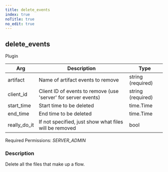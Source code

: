 ```yaml
---
title: delete_events
index: true
noTitle: true
no_edit: true
---
```




<div class="vql_item"></div>


## delete_events
<span class='vql_type pull-right page-header'>Plugin</span>



<div class="vqlargs"></div>

Arg | Description | Type
----|-------------|-----
artifact|Name of artifact events to remove|string (required)
client_id|Client ID of events to remove (use 'server' for server events)|string (required)
start_time|Start time to be deleted|time.Time
end_time|End time to be deleted|time.Time
really_do_it|If not specified, just show what files will be removed|bool

Required Permissions: 
<i class="linkcolour label pull-right label-success">SERVER_ADMIN</i>

### Description

Delete all the files that make up a flow.


